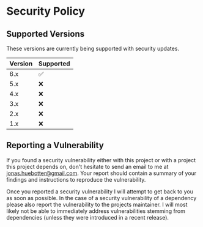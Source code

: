 # Security Policy

## Supported Versions

These versions are currently being supported with security updates.

| Version | Supported          |
| ------- | ------------------ |
| 6.x     | :white_check_mark: |
| 5.x     | :x:                |
| 4.x     | :x:                |
| 3.x     | :x:                |
| 2.x     | :x:                |
| 1.x     | :x:                |

## Reporting a Vulnerability

If you found a security vulnerability either with this project or with a project this project depends on, don't hesitate to send an email to me at jonas.huebotter@gmail.com.
Your report should contain a summary of your findings and instructions to reproduce the vulnerability.

Once you reported a security vulnerability I will attempt to get back to you as soon as possible.
In the case of a security vulnerability of a dependency please also report the vulnerability to the projects maintainer.
I will most likely not be able to immediately address vulnerabilities stemming from dependencies (unless they were introduced in a recent release).
